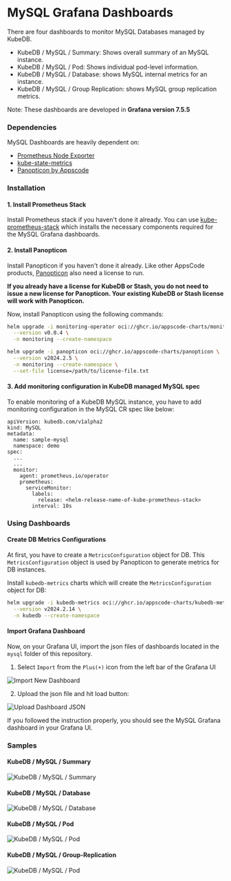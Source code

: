# MySQL Grafana Dashboards

There are four dashboards to monitor MySQL Databases managed by KubeDB.

- KubeDB / MySQL / Summary: Shows overall summary of an MySQL instance.
- KubeDB / MySQL / Pod: Shows individual pod-level information.
- KubeDB / MySQL / Database: shows MySQL internal metrics for an instance.
- KubeDB / MySQL / Group Replication: shows MySQL group replication metrics.

Note: These dashboards are developed in **Grafana version 7.5.5**

### Dependencies

MySQL Dashboards are heavily dependent on:

- [Prometheus Node Exporter](https://github.com/prometheus/node_exporter)
- [kube-state-metrics](https://github.com/kubernetes/kube-state-metrics)
- [Panopticon by Appscode](https://byte.builders/blog/post/introducing-panopticon/)


### Installation

#### 1. Install Prometheus Stack

Install Prometheus stack if you haven't done it already. You can use [kube-prometheus-stack](https://artifacthub.io/packages/helm/prometheus-community/kube-prometheus-stack) which installs the necessary components required for the MySQL Grafana dashboards.

#### 2. Install Panopticon

Install Panopticon if you haven't done it already. Like other AppsCode products, [Panopticon](https://byte.builders/blog/post/introducing-panopticon/) also need a license to run.

**If you already have a license for KubeDB or Stash, you do not need to issue a new license for Panopticon. Your existing KubeDB or Stash license will work with Panopticon.**

Now, install Panopticon using the following commands:

```bash
helm upgrade -i monitoring-operator oci://ghcr.io/appscode-charts/monitoring-operator \
  --version v0.0.4 \
  -n monitoring --create-namespace

helm upgrade -i panopticon oci://ghcr.io/appscode-charts/panopticon \
  --version v2024.2.5 \
  -n monitoring --create-namespace \
  --set-file license=/path/to/license-file.txt
```

#### 3. Add monitoring configuration in KubeDB managed MySQL spec

To enable monitoring of a KubeDB MySQL instance, you have to add monitoring configuration in the MySQL CR spec like below:

```
apiVersion: kubedb.com/v1alpha2
kind: MySQL
metadata:
  name: sample-mysql
  namespace: demo
spec:
  ...
  ...
  monitor:
    agent: prometheus.io/operator
    prometheus:
      serviceMonitor:
        labels:
          release: <helm-release-name-of-kube-prometheus-stack>
        interval: 10s
```

### Using Dashboards

#### Create DB Metrics Configurations

At first, you have to create a `MetricsConfiguration` object for DB. This `MetricsConfiguration` object is used by Panopticon to generate metrics for DB instances.

Install `kubedb-metrics` charts which will create the `MetricsConfiguration` object for DB:

```bash
helm upgrade -i kubedb-metrics oci://ghcr.io/appscode-charts/kubedb-metrics \
  --version v2024.2.14 \
  -n kubedb --create-namespace
```

#### Import Grafana Dashboard

Now, on your Grafana UI, import the json files of dashboards located in the `mysql` folder of this repository.


1. Select `Import` from the `Plus(+)` icon from the left bar of the Grafana UI

![Import New Dashboard](/mysql/images/import_dashboard_1.png)

2. Upload the json file and hit load button:

![Upload Dashboard JSON](/mysql/images/import_dashboard_2.png)


If you followed the instruction properly, you should see the MySQL Grafana dashboard in your Grafana UI.

### Samples

####  KubeDB / MySQL / Summary

![KubeDB / MySQL / Summary](/mysql/images/kubedb-mysql-summary.png)

#### KubeDB / MySQL / Database

![KubeDB / MySQL / Database](/mysql/images/kubedb-mysql-database.png)

#### KubeDB / MySQL / Pod

![KubeDB / MySQL / Pod](/mysql/images/kubedb-mysql-pod.png)

#### KubeDB / MySQL / Group-Replication

![KubeDB / MySQL / Pod](/mysql/images/kubedb-mysql-group.png)